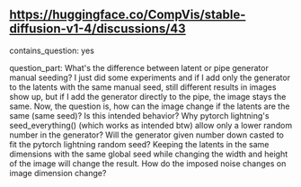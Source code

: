 ## https://huggingface.co/CompVis/stable-diffusion-v1-4/discussions/43

contains_question: yes

question_part: 
What's the difference between latent or pipe generator manual seeding? I just did some experiments and if I add only the generator to the latents with the same manual seed, still different results in images show up, but if I add the generator directly to the pipe, the image stays the same. Now, the question is, how can the image change if the latents are the same (same seed)? Is this intended behavior? 
Why pytorch lightning's seed_everything() (which works as intended btw) allow only a lower random number in the generator? Will the generator given number down casted to fit the pytorch lightning random seed?
Keeping the latents in the same dimensions with the same global seed while changing the width and height of the image will change the result. How do the imposed noise changes on image dimension change?